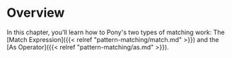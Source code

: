 # Overview

In this chapter, you'll learn how to Pony's two types of matching work: The [Match Expression]({{< relref "pattern-matching/match.md" >}}) and the [As Operator]({{< relref "pattern-matching/as.md" >}}).
